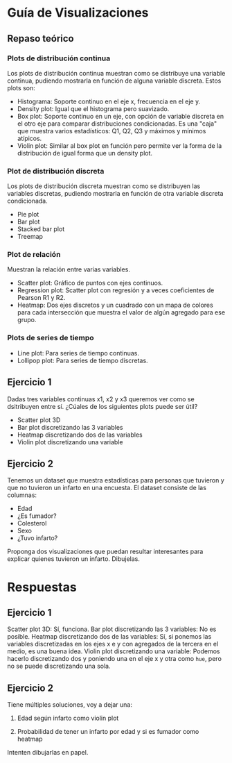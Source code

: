 # Guía de Visualizaciones

## Repaso teórico

### Plots de distribución continua

Los plots de distribución continua muestran como se distribuye una variable continua, pudiendo mostrarla en función de alguna variable discreta. Estos plots son:

* Histograma: Soporte continuo en el eje x, frecuencia en el eje y.
* Density plot: Igual que el histograma pero suavizado.
* Box plot: Soporte continuo en un eje, con opción de variable discreta en el otro eje para comparar distribuciones condicionadas. Es una "caja" que muestra varios estadísticos: Q1, Q2, Q3 y máximos y mínimos atípicos.
* Violin plot: Similar al box plot en función pero permite ver la forma de la distribución de igual forma que un density plot.

### Plot de distribución discreta

Los plots de distribución discreta muestran como se distribuyen las variables discretas, pudiendo mostrarla en función de otra variable discreta condicionada.

* Pie plot
* Bar plot
* Stacked bar plot
* Treemap

### Plot de relación

Muestran la relación entre varias variables.

* Scatter plot: Gráfico de puntos con ejes continuos.
* Regression plot: Scatter plot con regresión y a veces coeficientes de Pearson R1 y R2.
* Heatmap: Dos ejes discretos y un cuadrado con un mapa de colores para cada intersección que muestra el valor de algún agregado para ese grupo.

### Plots de series de tiempo

* Line plot: Para series de tiempo continuas.
* Lollipop plot: Para series de tiempo discretas.

## Ejercicio 1

Dadas tres variables continuas x1, x2 y x3 queremos ver como se dsitribuyen entre sí. ¿Cúales de los siguientes plots puede ser útil?

* Scatter plot 3D
* Bar plot discretizando las 3 variables
* Heatmap discretizando dos de las variables
* Violin plot discretizando una variable

## Ejercicio 2

Tenemos un dataset que muestra estadísticas para personas que tuvieron y que no tuvieron un infarto en una encuesta. El dataset consiste de las columnas:

* Edad
* ¿Es fumador?
* Colesterol
* Sexo
* ¿Tuvo infarto?

Proponga dos visualizaciones que puedan resultar interesantes para explicar quienes tuvieron un infarto. Dibujelas.

# Respuestas

## Ejercicio 1

Scatter plot 3D: Sí, funciona.
Bar plot discretizando las 3 variables: No es posible.
Heatmap discretizando dos de las variables: Sí, si ponemos las variables discretizadas en los ejes x e y con agregados de la tercera en el medio, es una buena idea.
Violin plot discretizando una variable: Podemos hacerlo discretizando dos y poniendo una en el eje x y otra como `hue`, pero no se puede discretizando una sola.

## Ejercicio 2

Tiene múltiples soluciones, voy a dejar una:

1. Edad según infarto como violin plot

2. Probabilidad de tener un infarto por edad y si es fumador como heatmap

Intenten dibujarlas en papel.
